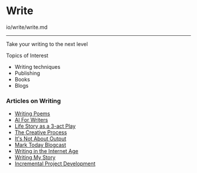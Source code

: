 # Write

io/write/write.md

---

Take your writing to the next level

Topics of Interest

* Writing techniques
* Publishing
* Books
* Blogs


### Articles on Writing

* [Writing Poems](/poems/)
* [AI For Writers](/ai-for-writers/)
* [Life Story as a 3-act Play](/3-acts/)
* [The Creative Process](/creative-process/)
* [It's Not About Output](/not-output/)
* [Mark Today Blogcast](/mark-today-blogcast/)
* [Writing in the Internet Age](/internet-age/)
* [Writing My Story](/writing-my-story/)
* [Incremental Project Development](/project-doodly/)

    
    